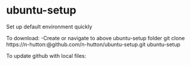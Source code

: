 ubuntu-setup
============

Set up default environment quickly

To download: 
-Create or navigate to above ubuntu-setup folder
git clone https://n-hutton:<PASSWORD>@github.com/n-hutton/ubuntu-setup.git ubuntu-setup

To update github with local files:
